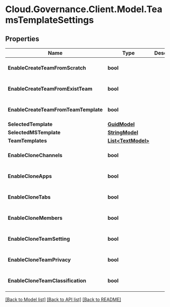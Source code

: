 # Cloud.Governance.Client.Model.TeamsTemplateSettings
## Properties

Name | Type | Description | Notes
------------ | ------------- | ------------- | -------------
**EnableCreateTeamFromScratch** | **bool** |  | [optional] [default to false]
**EnableCreateTeamFromExistTeam** | **bool** |  | [optional] [default to false]
**EnableCreateTeamFromTeamTemplate** | **bool** |  | [optional] [default to false]
**SelectedTemplate** | [**GuidModel**](GuidModel.md) |  | [optional] 
**SelectedMSTemplate** | [**StringModel**](StringModel.md) |  | [optional] 
**TeamTemplates** | [**List&lt;TextModel&gt;**](TextModel.md) |  | [optional] 
**EnableCloneChannels** | **bool** |  | [optional] [default to false]
**EnableCloneApps** | **bool** |  | [optional] [default to false]
**EnableCloneTabs** | **bool** |  | [optional] [default to false]
**EnableCloneMembers** | **bool** |  | [optional] [default to false]
**EnableCloneTeamSetting** | **bool** |  | [optional] [default to false]
**EnableCloneTeamPrivacy** | **bool** |  | [optional] [default to false]
**EnableCloneTeamClassification** | **bool** |  | [optional] [default to false]

[[Back to Model list]](../README.md#documentation-for-models) [[Back to API list]](../README.md#documentation-for-api-endpoints) [[Back to README]](../README.md)

